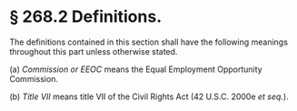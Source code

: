 # § 268.2   Definitions.

The definitions contained in this section shall have the following meanings throughout this part unless otherwise stated. 


(a) *Commission or EEOC* means the Equal Employment Opportunity Commission. 


(b) *Title VII* means title VII of the Civil Rights Act (42 U.S.C. 2000e *et seq.*). 




